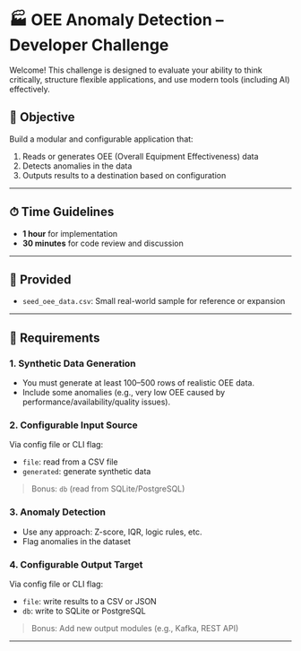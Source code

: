 # 🏭 OEE Anomaly Detection – Developer Challenge

Welcome! This challenge is designed to evaluate your ability to think critically, structure flexible applications, and use modern tools (including AI) effectively.

## 🎯 Objective

Build a modular and configurable application that:
1. Reads or generates OEE (Overall Equipment Effectiveness) data
2. Detects anomalies in the data
3. Outputs results to a destination based on configuration

---

## ⏱ Time Guidelines
- **1 hour** for implementation
- **30 minutes** for code review and discussion

---

## 📂 Provided
- `seed_oee_data.csv`: Small real-world sample for reference or expansion

---

## 🔧 Requirements

### 1. Synthetic Data Generation
- You must generate at least 100–500 rows of realistic OEE data.
- Include some anomalies (e.g., very low OEE caused by performance/availability/quality issues).

### 2. Configurable Input Source
Via config file or CLI flag:
- `file`: read from a CSV file
- `generated`: generate synthetic data

> Bonus: `db` (read from SQLite/PostgreSQL)

### 3. Anomaly Detection
- Use any approach: Z-score, IQR, logic rules, etc.
- Flag anomalies in the dataset

### 4. Configurable Output Target
Via config file or CLI flag:
- `file`: write results to a CSV or JSON
- `db`: write to SQLite or PostgreSQL

> Bonus: Add new output modules (e.g., Kafka, REST API)

---
